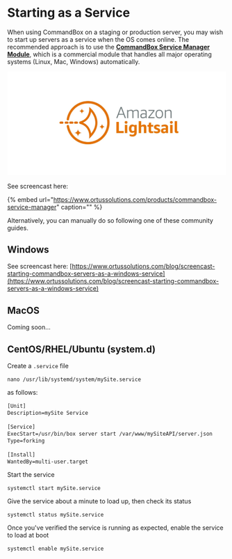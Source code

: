 # Starting as a Service

When using CommandBox on a staging or production server, you may wish to start up servers as a service when the OS comes online. The recommended approach is to use the [**CommandBox Service Manager Module**](https://www.ortussolutions.com/products/commandbox-service-manager), which is a commercial module that handles all major operating systems \(Linux, Mac, Windows\) automatically.

![CommandBox Service Manager ](../.gitbook/assets/image%20%287%29.png)

See screencast here:

{% embed url="https://www.ortussolutions.com/products/commandbox-service-manager" caption="" %}

Alternatively, you can manually do so following one of these community guides.

## Windows

See screencast here: [https://www.ortussolutions.com/blog/screencast-starting-commandbox-servers-as-a-windows-service](https://www.ortussolutions.com/blog/screencast-starting-commandbox-servers-as-a-windows-service)

## MacOS

Coming soon...

## CentOS/RHEL/Ubuntu  \(system.d\)

Create a `.service` file

```text
nano /usr/lib/systemd/system/mySite.service
```

as follows:

```text
[Unit]
Description=mySite Service

[Service]
ExecStart=/usr/bin/box server start /var/www/mySiteAPI/server.json
Type=forking

[Install]
WantedBy=multi-user.target
```

Start the service

```text
systemctl start mySite.service
```

Give the service about a minute to load up, then check its status

```text
systemctl status mySite.service
```

Once you've verified the service is running as expected, enable the service to load at boot

```text
systemctl enable mySite.service
```

